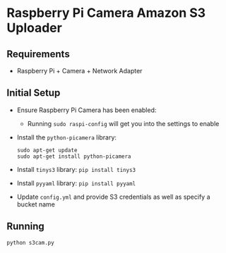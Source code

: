 # Raspberry Pi Camera Amazon S3 Uploader

## Requirements
- Raspberry Pi + Camera + Network Adapter

## Initial Setup
- Ensure Raspberry Pi Camera has been enabled:
  - Running `sudo raspi-config` will get you into the settings to enable

- Install the `python-picamera` library:
  ```
  sudo apt-get update
  sudo apt-get install python-picamera
  ```

- Install `tinys3` library: `pip install tinys3`
- Install `pyyaml` library: `pip install pyyaml`
- Update `config.yml` and provide S3 credentials as well as specify a bucket name

## Running 
`python s3cam.py`
